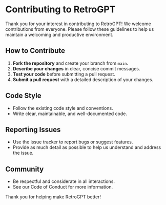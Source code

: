 # Contributing to RetroGPT

Thank you for your interest in contributing to RetroGPT! We welcome contributions from everyone. Please follow these guidelines to help us maintain a welcoming and productive environment.

## How to Contribute

1. **Fork the repository** and create your branch from `main`.
2. **Describe your changes** in clear, concise commit messages.
3. **Test your code** before submitting a pull request.
4. **Submit a pull request** with a detailed description of your changes.

## Code Style
- Follow the existing code style and conventions.
- Write clear, maintainable, and well-documented code.

## Reporting Issues
- Use the issue tracker to report bugs or suggest features.
- Provide as much detail as possible to help us understand and address the issue.

## Community
- Be respectful and considerate in all interactions.
- See our Code of Conduct for more information.

Thank you for helping make RetroGPT better!

